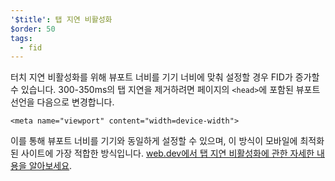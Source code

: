 ```yaml
---
'$title': 탭 지연 비활성화
$order: 50
tags:
  - fid
---
```


터치 지연 비활성화를 위해 뷰포트 너비를 기기 너비에 맞춰 설정할 경우 FID가 증가할 수 있습니다. 300-350ms의 탭 지연을 제거하려면 페이지의 `<head>`에 포함된 뷰포트 선언을 다음으로 변경합니다.

```
<meta name="viewport" content="width=device-width">
```

이를 통해 뷰포트 너비를 기기와 동일하게 설정할 수 있으며, 이 방식이 모바일에 최적화된 사이트에 가장 적합한 방식입니다. [web.dev에서 탭 지연 비활성화에 관한 자세한 내용을 알아보세요](https://developers.google.com/web/updates/2013/12/300ms-tap-delay-gone-away).
